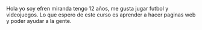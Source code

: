 Hola yo soy efren miranda tengo 12 años, me gusta jugar futbol y videojuegos.
Lo que espero de este curso es aprender a hacer paginas web y poder ayudar a la gente.
